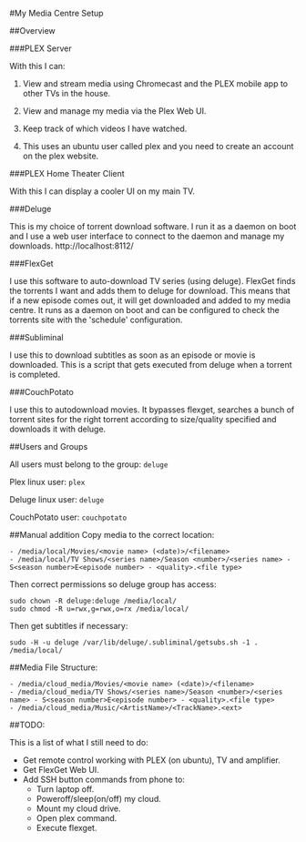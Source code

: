#My Media Centre Setup

##Overview

###PLEX Server

With this I can:

1. View and stream media using Chromecast and the PLEX mobile app to other TVs in the house.

2. View and manage my media via the Plex Web UI.

3. Keep track of which videos I have watched.

3. This uses an ubuntu user called plex and you need to create an account on the plex website.

###PLEX Home Theater Client

With this I can display a cooler UI on my main TV.

###Deluge

This is my choice of torrent download software. I run it as a daemon on boot and I use a web user interface to connect to the daemon and manage my downloads.
http://localhost:8112/

###FlexGet

I use this software to auto-download TV series (using deluge). FlexGet finds the torrents I want and adds them to deluge for download. This means that if a new episode comes out, it will get downloaded and added to my media centre. It runs as a daemon on boot and can be configured to check the torrents site with the 'schedule' configuration.

###Subliminal

I use this to download subtitles as soon as an episode or movie is downloaded. This is a script that gets executed from deluge when a torrent is completed.

###CouchPotato

I use this to autodownload movies. It bypasses flexget, searches a bunch of torrent sites for the right torrent according to size/quality specified and downloads it with deluge.

##Users and Groups

All users must belong to the group: `deluge`

Plex linux user: `plex`

Deluge linux user: `deluge`

CouchPotato user: `couchpotato`

##Manual addition
Copy media to the correct location:
```
- /media/local/Movies/<movie name> (<date)>/<filename>
- /media/local/TV Shows/<series name>/Season <number>/<series name> - S<season number>E<episode number> - <quality>.<file type>
```

Then correct permissions so deluge group has access:

```
sudo chown -R deluge:deluge /media/local/
sudo chmod -R u=rwx,g=rwx,o=rx /media/local/
```

Then get subtitles if necessary:
```
sudo -H -u deluge /var/lib/deluge/.subliminal/getsubs.sh -1 . /media/local/
```

##Media File Structure:

```
- /media/cloud_media/Movies/<movie name> (<date)>/<filename>
- /media/cloud_media/TV Shows/<series name>/Season <number>/<series name> - S<season number>E<episode number> - <quality>.<file type>
- /media/cloud_media/Music/<ArtistName>/<TrackName>.<ext>
```

##TODO:

This is a list of what I still need to do:

- Get remote control working with PLEX (on ubuntu), TV and amplifier.
- Get FlexGet Web UI.
- Add SSH button commands from phone to:
  - Turn laptop off.
  - Poweroff/sleep(on/off) my cloud.
  - Mount my cloud drive.
  - Open plex command.
  - Execute flexget.
